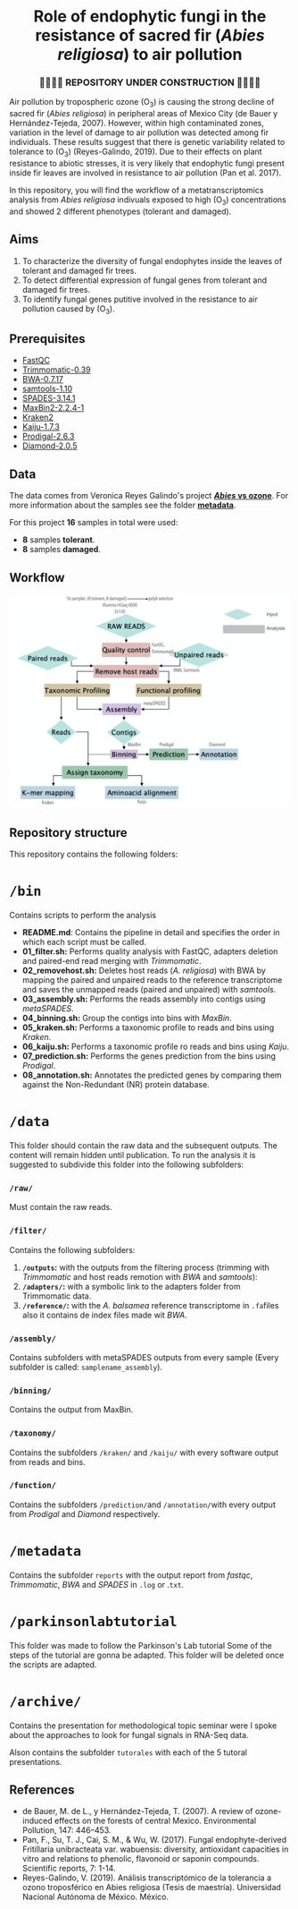 # <div align="center"> Role of endophytic fungi in the resistance of sacred fir (*Abies religiosa*) to air pollution </div>

### <div align="center">  :construction::construction::construction::construction: REPOSITORY UNDER CONSTRUCTION :construction::construction::construction::construction: </div>






Air pollution by tropospheric ozone (O<sub>3</sub>) is causing the strong decline of sacred fir (*Abies religiosa*) in peripheral areas of Mexico City (de Bauer y Hernández-Tejeda, 2007). However, within high contaminated zones, variation in the level of damage to air pollution was detected among fir individuals. These results suggest that there is genetic variability related to tolerance to (O<sub>3</sub>) (Reyes-Galindo, 2019). Due to their effects on plant resistance to abiotic stresses, it is very likely that endophytic fungi present inside fir leaves are involved in resistance to air pollution (Pan et al. 2017).

In this repository, you will find the workflow of a metatranscriptomics analysis from *Abies religiosa* indivuals exposed to high (O<sub>3</sub>) concentrations and showed 2 different phenotypes (tolerant and damaged). 

## **Aims**

1. To characterize the diversity of fungal endophytes inside the leaves of tolerant and damaged fir trees.
2. To detect differential expression of fungal genes from tolerant and damaged fir trees. 
3. To identify fungal genes putitive involved in the resistance to air pollution caused by (O<sub>3</sub>).

## **Prerequisites**

* [FastQC](https://www.bioinformatics.babraham.ac.uk/projects/fastqc/)
* [Trimmomatic-0.39](http://www.usadellab.org/cms/?page=trimmomatic)
* [BWA-0.7.17](http://bio-bwa.sourceforge.net)
* [samtools-1.10](http://www.htslib.org)
* [SPADES-3.14.1](https://cab.spbu.ru/software/spades/)
* [MaxBin2-2.2.4-1](https://sourceforge.net/projects/maxbin2/)
* [Kraken2](https://ccb.jhu.edu/software/kraken2/)
* [Kaiju-1.7.3](http://kaiju.binf.ku.dk)
* [Prodigal-2.6.3](https://github.com/hyattpd/Prodigal)
* [Diamond-2.0.5](https://github.com/bbuchfink/diamond)	


## **Data**

The data comes from Veronica Reyes Galindo's project [***Abies* vs ozone**](https://github.com/VeroIarrachtai/Abies_vs_ozone). For more information about the samples see the folder [**metadata**](https://github.com/VeroIarrachtai/Abies_vs_ozone/blob/master/4_Transcriptomics/metadata/RNA_sacredfir.csv).

For this project **16** samples in total were used:

* **8** samples **tolerant**.
* **8** samples **damaged**.  


## **Workflow**

![](workflow.png)

## **Repository structure**

This repository contains the following folders:

# `/bin`

Contains scripts to perform the analysis

* **README.md**: Contains the pipeline in detail and specifies the order in which each script must be called.
* **01_filter.sh:** Performs quality analysis with FastQC, adapters deletion and paired-end read merging with *Trimmomatic*.
* **02_removehost.sh:** Deletes host reads (*A. religiosa*) with BWA by mapping the paired and unpaired reads to the reference transcriptome and saves the unmapped reads (paired and unpaired) with *samtools*.
* **03_assembly.sh:** Performs the reads assembly into contigs using *metaSPADES*.
* **04_binning.sh:** Group the contigs into bins with *MaxBin*.
* **05_kraken.sh:** Performs a taxonomic profile to reads and bins using *Kraken*.
* **06_kaiju.sh:** Performs a taxonomic profile ro reads and bins using *Kaiju*.
* **07_prediction.sh:** Performs the genes prediction from the bins using *Prodigal*.
* **08_annotation.sh:** Annotates the predicted genes by comparing them against the Non-Redundant (NR) protein database.
  
  
# `/data`

This folder should contain the raw data and the subsequent outputs. The content will remain hidden until publication. To run the analysis it is suggested to subdivide this folder into the following subfolders:

### `/raw/`
Must contain the raw reads.

### `/filter/`


Contains the following subfolders:

1. **`/outputs`:** with the outputs from the filtering process (trimming with *Trimmomatic* and host reads remotion with *BWA* and *samtools*): 
2. **`/adapters/`:** with a symbolic link to the adapters folder from Trimmomatic data.
3. **`/reference/`:** with the *A. balsamea* reference transcriptome in `.fa`files also it contains de index files made wit *BWA*.


### `/assembly/`
Contains subfolders with metaSPADES outputs from every sample (Every subfolder is called: `samplename_assembly`).

### `/binning/`
Contains the output from MaxBin.

### `/taxonomy/`
Contains the subfolders `/kraken/` and `/kaiju/` with every software output from reads and bins. 


### `/function/`
Contains the subfolders `/prediction/`and `/annotation/`with every output from *Prodigal* and *Diamond* respectively.


# `/metadata`

Contains the subfolder `reports` with the output report from *fastqc*, *Trimmomatic*, *BWA* and *SPADES* in `.log` or .`txt`. 

# `/parkinsonlabtutorial`

This folder was made to follow the Parkinson's Lab tutorial Some of the steps of the tutorial are gonna be adapted. This folder will be deleted once the scripts are adapted.

# `/archive/`

Contains the presentation for methodological topic seminar were I spoke about the approaches to look for fungal signals in RNA-Seq data.

Alson contains the subfolder `tutorales` with each of the 5 tutoral presentations.  

## **References**

* de Bauer, M. de L., y Hernández-Tejeda, T. (2007). A review of ozone- induced effects on the forests of central Mexico.
Environmental Pollution, 147: 446–453.
* Pan, F., Su, T. J., Cai, S. M., & Wu, W. (2017). Fungal endophyte-derived Fritillaria unibracteata var. wabuensis: diversity, antioxidant capacities in vitro and relations to phenolic, flavonoid or saponin compounds. Scientific reports, 7: 1-14.
* Reyes-Galindo, V. (2019). Análisis transcriptómico de la tolerancia a ozono troposférico en Abies religiosa (Tesis de
maestría). Universidad Nacional Autónoma de México. México.

